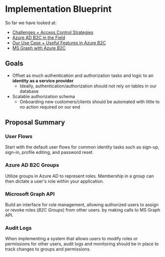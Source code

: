 # Implementation Blueprint

So far we have looked at:

- [Challenges + Access Control Strategies](https://github.com/BBITWestin/BBITWestin.github.io/blob/main/Auth/Auth-Challenges.md)
- [Azure AD B2C in the Field](https://github.com/BBITWestin/BBITWestin.github.io/blob/main/Auth/AzAD_Setup.md)
- [Our Use Case + Useful Features in Azure B2C](https://github.com/BBITWestin/BBITWestin.github.io/blob/main/Auth/Authorization_Schema.md)
- [MS Graph with Azure B2C](https://github.com/BBITWestin/BBITWestin.github.io/blob/main/Auth/MS-GraphAPI.md)

## Goals

- Offset as much authentication and authorization tasks and logic to an **identity as a service provider**
  - Ideally, authentication/authorization should not rely on tables in our database
- Scalable authorization schema
  - Onboarding new customers/clients should be automated with little to no action required on our end

## Proposal Summary

### User Flows

Start with the default user flows for common identity tasks such as sign-up, sign-in, profile editing, and password reset.

### Azure AD B2C Groups

Utilize groups in Azure AD to represent roles. Membership in a group can then dictate a user's role within your application.

### Microsoft Graph API

Build an interface for role management, allowing authorized users to assign or revoke roles (_B2C Groups_) from other users. by making calls to MS Graph API.

### Audit Logs

When implementing a system that allows users to modify roles or permissions for other users, audit logs and monitoring should be in place to track changes to groups and permissions.
